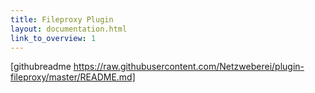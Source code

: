 ```yaml
---
title: Fileproxy Plugin
layout: documentation.html
link_to_overview: 1
---
```


[githubreadme https://raw.githubusercontent.com/Netzweberei/plugin-fileproxy/master/README.md]
